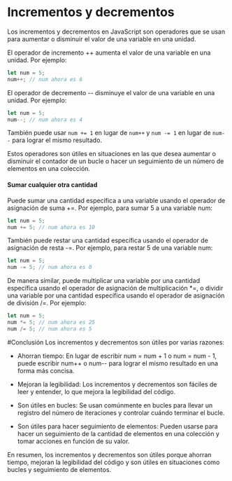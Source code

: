 # Incrementos y decrementos
Los incrementos y decrementos en JavaScript son operadores que se usan para aumentar o disminuir el valor de una variable en una unidad.

El operador de incremento ++ aumenta el valor de una variable en una unidad. Por ejemplo:
```javascript
let num = 5;
num++; // num ahora es 6
```
El operador de decremento -- disminuye el valor de una variable en una unidad. Por ejemplo:

```javascript
let num = 5;
num--; // num ahora es 4
```
También puede usar `num += 1` en lugar de `num++` y `num -= 1` en lugar de `num--` para lograr el mismo resultado.

Estos operadores son útiles en situaciones en las que desea aumentar o disminuir el contador de un bucle o hacer un seguimiento de un número de elementos en una colección.

#### Sumar cualquier otra cantidad
Puede sumar una cantidad específica a una variable usando el operador de asignación de suma +=. Por ejemplo, para sumar 5 a una variable num:

```javascript
let num = 5;
num += 5; // num ahora es 10
```
También puede restar una cantidad específica usando el operador de asignación de resta -=. Por ejemplo, para restar 5 de una variable num:
```javascript
let num = 5;
num -= 5; // num ahora es 0
```

De manera similar, puede multiplicar una variable por una cantidad específica usando el operador de asignación de multiplicación *=, o dividir una variable por una cantidad específica usando el operador de asignación de división /=. Por ejemplo:

```javascript
let num = 5;
num *= 5; // num ahora es 25
num /= 5; // num ahora es 5
```
#Conclusión
Los incrementos y decrementos son útiles por varias razones:

* Ahorran tiempo: En lugar de escribir num = num + 1 o num = num - 1, puede escribir num++ o num-- para lograr el mismo resultado en una forma más concisa.

* Mejoran la legibilidad: Los incrementos y decrementos son fáciles de leer y entender, lo que mejora la legibilidad del código.

* Son útiles en bucles: Se usan comúnmente en bucles para llevar un registro del número de iteraciones y controlar cuándo terminar el bucle.

* Son útiles para hacer seguimiento de elementos: Pueden usarse para hacer un seguimiento de la cantidad de elementos en una colección y tomar acciones en función de su valor.

En resumen, los incrementos y decrementos son útiles porque ahorran tiempo, mejoran la legibilidad del código y son útiles en situaciones como bucles y seguimiento de elementos.